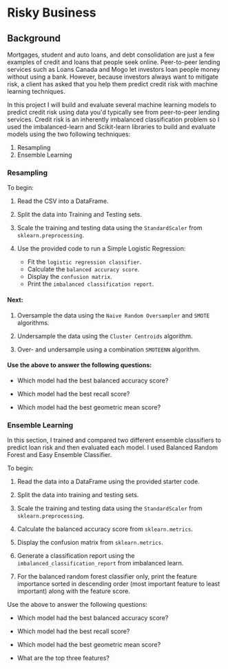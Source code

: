 # Risky Business
## Background

Mortgages, student and auto loans, and debt consolidation are just a few examples of credit and loans that people seek online. Peer-to-peer lending services such as Loans Canada and Mogo let investors loan people money without using a bank. However, because investors always want to mitigate risk, a client has asked that you help them predict credit risk with machine learning techniques.

In this project I will build and evaluate several machine learning models to predict credit risk using data you'd typically see from peer-to-peer lending services. Credit risk is an inherently imbalanced classification problem so I used the imbalanced-learn and Scikit-learn libraries to build and evaluate models using the two following techniques:

1) Resampling
2) Ensemble Learning

### Resampling

To begin:

1. Read the CSV into a DataFrame.

2. Split the data into Training and Testing sets.

3. Scale the training and testing data using the `StandardScaler` from `sklearn.preprocessing`.

4. Use the provided code to run a Simple Logistic Regression:
    * Fit the `logistic regression classifier`.
    * Calculate the `balanced accuracy score`.
    * Display the `confusion matrix`.
    * Print the `imbalanced classification report`.

#### Next:

1. Oversample the data using the `Naive Random Oversampler` and `SMOTE` algorithms.

2. Undersample the data using the `Cluster Centroids` algorithm.

3. Over- and undersample using a combination `SMOTEENN` algorithm.

#### Use the above to answer the following questions:

* Which model had the best balanced accuracy score?
>
* Which model had the best recall score?
>
* Which model had the best geometric mean score?

### Ensemble Learning

In this section, I trained and compared two different ensemble classifiers to predict loan risk and then evaluated each model. I used Balanced Random Forest and Easy Ensemble Classifier.

To begin:

1. Read the data into a DataFrame using the provided starter code.

2. Split the data into training and testing sets.

3. Scale the training and testing data using the `StandardScaler` from `sklearn.preprocessing`.

4. Calculate the balanced accuracy score from `sklearn.metrics`.

5. Display the confusion matrix from `sklearn.metrics`.

6. Generate a classification report using the `imbalanced_classification_report` from imbalanced learn.

7. For the balanced random forest classifier only, print the feature importance sorted in descending order (most important feature to least important) along with the feature score.

Use the above to answer the following questions:

* Which model had the best balanced accuracy score?

* Which model had the best recall score?

* Which model had the best geometric mean score?

* What are the top three features?
